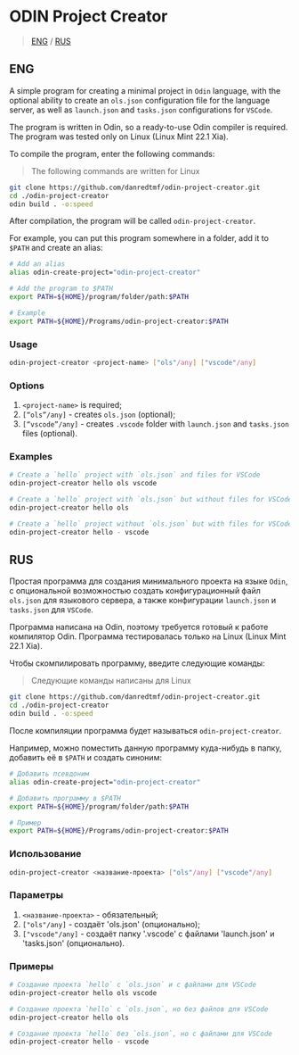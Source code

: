 # ODIN Project Creator

> [ENG](#eng) / [RUS](#rus)

## ENG

A simple program for creating a minimal project in `Odin` language, with the optional ability to create an `ols.json` configuration file for the language server, as well as `launch.json` and `tasks.json` configurations for `VSCode`.

The program is written in Odin, so a ready-to-use Odin compiler is required. The program was tested only on Linux (Linux Mint 22.1 Xia).

To compile the program, enter the following commands:

> The following commands are written for Linux

```bash
git clone https://github.com/danredtmf/odin-project-creator.git
cd ./odin-project-creator
odin build . -o:speed
```

After compilation, the program will be called `odin-project-creator`.

For example, you can put this program somewhere in a folder, add it to `$PATH` and create an alias:

```bash
# Add an alias
alias odin-create-project="odin-project-creator"

# Add the program to $PATH
export PATH=${HOME}/program/folder/path:$PATH

# Example
export PATH=${HOME}/Programs/odin-project-creator:$PATH
```

### Usage

```bash
odin-project-creator <project-name> ["ols"/any] ["vscode"/any]
```

### Options

1. `<project-name>` is required;
2. `[“ols”/any]` - creates `ols.json` (optional);
3. `[“vscode”/any]` - creates `.vscode` folder with `launch.json` and `tasks.json` files (optional).

### Examples

```bash
# Create a `hello` project with `ols.json` and files for VSCode
odin-project-creator hello ols vscode

# Create a `hello` project with `ols.json` but without files for VSCode
odin-project-creator hello ols

# Create a `hello` project without `ols.json` but with files for VSCode
odin-project-creator hello - vscode
```

## RUS

Простая программа для создания минимального проекта на языке `Odin`, с опциональной возможностью создать конфигурационный файл `ols.json` для языкового сервера, а также конфигурации `launch.json` и `tasks.json` для `VSCode`.

Программа написана на Odin, поэтому требуется готовый к работе компилятор Odin. Программа тестировалась только на Linux (Linux Mint 22.1 Xia).

Чтобы скомпилировать программу, введите следующие команды:

> Следующие команды написаны для Linux

```bash
git clone https://github.com/danredtmf/odin-project-creator.git
cd ./odin-project-creator
odin build . -o:speed
```

После компиляции программа будет называться `odin-project-creator`.

Например, можно поместить данную программу куда-нибудь в папку, добавить её в `$PATH` и создать синоним:

```bash
# Добавить псевдоним
alias odin-create-project="odin-project-creator"

# Добавить программу в $PATH
export PATH=${HOME}/program/folder/path:$PATH

# Пример
export PATH=${HOME}/Programs/odin-project-creator:$PATH
```

### Использование

```bash
odin-project-creator <название-проекта> ["ols"/any] ["vscode"/any]
```

### Параметры

1. `<название-проекта>` - обязательный;
2. `["ols"/any]` - создаёт 'ols.json' (опционально);
3. `["vscode"/any]` - создаёт папку '.vscode' с файлами 'launch.json' и 'tasks.json' (опционально).

### Примеры

```bash
# Создание проекта `hello` с `ols.json` и с файлами для VSCode
odin-project-creator hello ols vscode

# Создание проекта `hello` с `ols.json`, но без файлов для VSCode
odin-project-creator hello ols

# Создание проекта `hello` без `ols.json`, но с файлами для VSCode
odin-project-creator hello - vscode
```